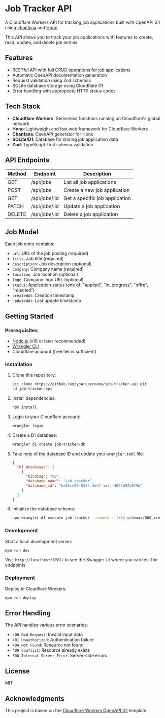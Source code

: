 # Job Tracker API

A Cloudflare Workers API for tracking job applications built with OpenAPI 3.1 using [chanfana](https://github.com/cloudflare/chanfana) and [Hono](https://github.com/honojs/hono).

This API allows you to track your job applications with features to create, read, update, and delete job entries.

## Features

- RESTful API with full CRUD operations for job applications
- Automatic OpenAPI documentation generation
- Request validation using Zod schemas
- SQLite database storage using Cloudflare D1
- Error handling with appropriate HTTP status codes

## Tech Stack

- **Cloudflare Workers**: Serverless functions running on Cloudflare's global network
- **Hono**: Lightweight and fast web framework for Cloudflare Workers
- **Chanfana**: OpenAPI generator for Hono
- **SQLite/D1**: Database for storing job application data
- **Zod**: TypeScript-first schema validation

## API Endpoints

| Method | Endpoint      | Description                    |
| ------ | ------------- | ------------------------------ |
| GET    | /api/jobs     | List all job applications      |
| POST   | /api/jobs     | Create a new job application   |
| GET    | /api/jobs/:id | Get a specific job application |
| PATCH  | /api/jobs/:id | Update a job application       |
| DELETE | /api/jobs/:id | Delete a job application       |

## Job Model

Each job entry contains:

- `url`: URL of the job posting (required)
- `title`: Job title (required)
- `description`: Job description (optional)
- `company`: Company name (required)
- `location`: Job location (optional)
- `logo`: Company logo URL (optional)
- `status`: Application status (one of: "applied", "in_progress", "offre", "rejected")
- `createdAt`: Creation timestamp
- `updatedAt`: Last update timestamp

## Getting Started

### Prerequisites

- [Node.js](https://nodejs.org/) (v18 or later recommended)
- [Wrangler CLI](https://developers.cloudflare.com/workers/wrangler/install-and-update/)
- Cloudflare account (free tier is sufficient)

### Installation

1. Clone this repository:
   ```bash
   git clone https://github.com/yourusername/job-tracker-api.git
   cd job-tracker-api
   ```

2. Install dependencies:
   ```bash
   npm install
   ```

3. Login to your Cloudflare account:
   ```bash
   wrangler login
   ```

4. Create a D1 database:
   ```bash
   wrangler d1 create job-tracker-db
   ```

5. Take note of the database ID and update your `wrangler.toml` file:
   ```json
   {
     "d1_databases": [
       {
         "binding": "DB",
         "database_name": "job-tracker",
         "database_id": "ba05cc99-8434-4de7-aafc-402fd92b879b"
       }
     ]
   }
   ```

6. Initialize the database schema:
   ```bash
   npx wrangler d1 execute job-tracker --remote --file schemas/000_create_job_table.sql
   ```

### Development

Start a local development server:

```bash
npm run dev
```

Visit `http://localhost:8787/` to see the Swagger UI where you can test the endpoints.

### Deployment

Deploy to Cloudflare Workers:

```bash
npm run deploy
```

## Error Handling

The API handles various error scenarios:

- `400 Bad Request`: Invalid input data
- `401 Unauthorized`: Authentication failure
- `404 Not Found`: Resource not found
- `409 Conflict`: Resource already exists
- `500 Internal Server Error`: Server-side errors

## License

MIT

## Acknowledgments

This project is based on the [Cloudflare Workers OpenAPI 3.1](https://github.com/cloudflare/chanfana) template.
